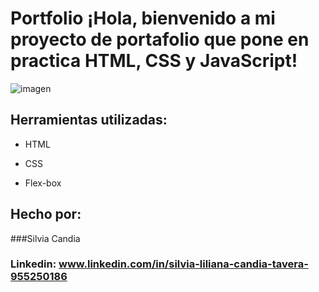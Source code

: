 # Portfolio ¡Hola, bienvenido a mi proyecto de portafolio que pone en practica HTML, CSS y JavaScript!

![imagen](https://user-images.githubusercontent.com/77756047/211304452-220fedf0-f91b-490f-8a65-a60ce860bc5c.png)

## Herramientas utilizadas:

* HTML

* CSS

* Flex-box

## Hecho por:

###Silvia Candia

### Linkedin: www.linkedin.com/in/silvia-liliana-candia-tavera-955250186
